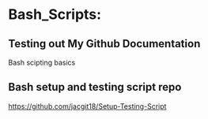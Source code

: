 # Bash_Scripts:


## Testing out My Github Documentation

Bash scipting basics

## Bash setup and testing script repo

https://github.com/jacgit18/Setup-Testing-Script



